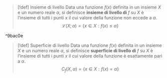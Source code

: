 >[!def] Insieme di livello
>Data una funzione $f(x)$ definita in un insieme $X$ e un numero reale $\alpha$, si definisce **insieme di livello di** $f$ su $X$ è l’insieme di tutti i punti $x$ il cui valore della funzione non eccede a $\alpha$.
>$$\mathcal{L}(X;\alpha)=\{x\in X:f(x)\le \alpha\}$$

^9bac0e


>[!def] Superficie di livello
>Data una funzione $f(x)$ definita in un insieme $X$ e un numero reale $\alpha$, si definisce **superficie di livello di** $f$ su $X$ è l’insieme di tutti i punti $x$ il cui valore della funzione è esattamente pari a $\alpha$.
>$$C_{f}(X,\alpha)=\{x\in X:f(x)=\alpha\}$$

